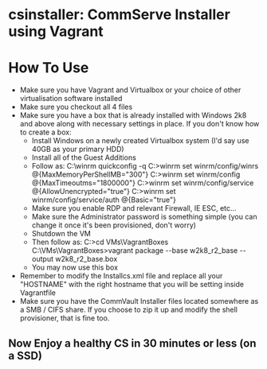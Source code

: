 csinstaller: CommServe Installer using Vagrant
===========
# How To Use
* Make sure you have Vagrant and Virtualbox or your choice of other virtualisation software installed
* Make sure you checkout all 4 files
* Make sure you have a box that is already installed with Windows 2k8 and above along with necessary settings in place. If you don't know how to create a box:
  * Install Windows on a newly created Virtualbox system (I'd say use 40GB as your primary HDD)
  * Install all of the Guest Additions
  * Follow as:
	C:\winrm quickconfig -q
	C:\>winrm set winrm/config/winrs @{MaxMemoryPerShellMB="300"}
	C:\>winrm set winrm/config @{MaxTimeoutms="1800000"}
	C:\>winrm set winrm/config/service @{AllowUnencrypted="true"}
	C:\>winrm set winrm/config/service/auth @{Basic="true"}
  * Make sure you enable RDP and relevant Firewall, IE ESC, etc...
  * Make sure the Administrator password is something simple (you can change it once it's been provisioned, don't worry)
  * Shutdown the VM
  * Then follow as:
	C:\>cd VMs\VagrantBoxes
	C:\VMs\VagrantBoxes>vagrant package --base w2k8_r2_base --output w2k8_r2_base.box
  * You may now use this box
* Remember to modify the Installcs.xml file and replace all your "HOSTNAME" with the right hostname that you will be setting inside Vagrantfile
* Make sure you have the CommVault Installer files located somewhere as a SMB / CIFS share. If you choose to zip it up and modify the shell provisioner, that is fine too.

## Now Enjoy a healthy CS in 30 minutes or less (on a SSD)
